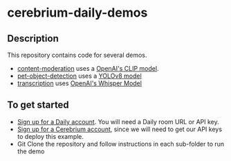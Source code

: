 # cerebrium-daily-demos

## Description

This repository contains code for several demos. 
* [content-moderation](https://github.com/CerebriumAI/daily-demos/blob/master/content-moderation/README.md) uses a [OpenAI's CLIP model](https://openai.com/research/clip).
* [pet-object-detection](https://github.com/CerebriumAI/daily-demos/blob/master/pet-object-detection/README.md) uses a [YOLOv8 model](https://docs.ultralytics.com/)
* [transcription](https://github.com/CerebriumAI/daily-demos/blob/master/transcription/README.md) uses [OpenAI's Whisper Model](https://openai.com/research/whisper)


## To get started

* [Sign up for a Daily account](https://dashboard.daily.co).  You will need a Daily room URL or API key.
* [Sign up for a Cerebrium account]( https://dashboard.cerebrium.ai), since we will need to get our API keys to deploy this example.
* Git Clone the repository and follow instructions in each sub-folder to run the demo

